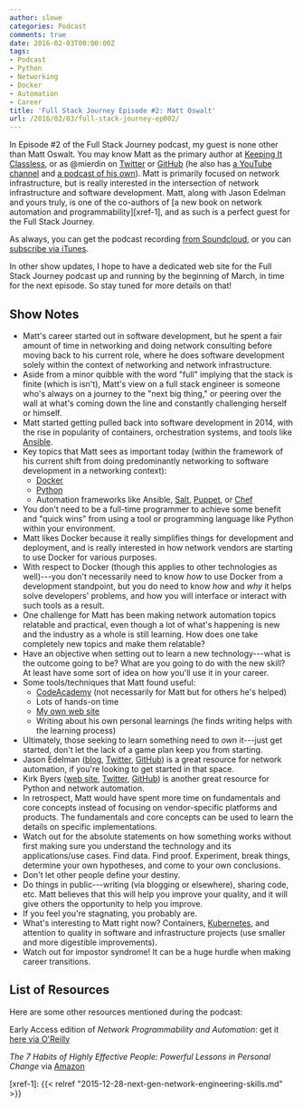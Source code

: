 ```yaml
---
author: slowe
categories: Podcast
comments: true
date: 2016-02-03T00:00:00Z
tags:
- Podcast
- Python
- Networking
- Docker
- Automation
- Career
title: 'Full Stack Journey Episode #2: Matt Oswalt'
url: /2016/02/03/full-stack-journey-ep002/
---
```


In Episode #2 of the Full Stack Journey podcast, my guest is none other than Matt Oswalt. You may know Matt as the primary author at [Keeping It Classless][link-1], or as @mierdin on [Twitter][link-3] or [GitHub][link-4] (he also has [a YouTube channel][link-2] and [a podcast of his own][link-22]). Matt is primarily focused on network infrastructure, but is really interested in the intersection of network infrastructure and software development. Matt, along with Jason Edelman and yours truly, is one of the co-authors of [a new book on network automation and programmability][xref-1], and as such is a perfect guest for the Full Stack Journey.

As always, you can get the podcast recording [from Soundcloud][link-23], or you can [subscribe via iTunes][link-24].

In other show updates, I hope to have a dedicated web site for the Full Stack Journey podcast up and running by the beginning of March, in time for the next episode. So stay tuned for more details on that!

## Show Notes

* Matt's career started out in software development, but he spent a fair amount of time in networking and doing network consulting before moving back to his current role, where he does software development solely within the context of networking and network infrastructure.
* Aside from a minor quibble with the word "full" implying that the stack is finite (which is isn't), Matt's view on a full stack engineer is someone who's always on a journey to the "next big thing," or peering over the wall at what's coming down the line and constantly challenging herself or himself.
* Matt started getting pulled back into software development in 2014, with the rise in popularity of containers, orchestration systems, and tools like [Ansible][link-6].
* Key topics that Matt sees as important today (within the framework of his current shift from doing predominantly networking to software development in a networking context):
    * [Docker][link-7]
    * [Python][link-8]
    * Automation frameworks like Ansible, [Salt][link-9], [Puppet][link-10], or [Chef][link-11]
* You don't need to be a full-time programmer to achieve some benefit and "quick wins" from using a tool or programming language like Python within your environment.
* Matt likes Docker because it really simplifies things for development and deployment, and is really interested in how network vendors are starting to use Docker for various purposes.
* With respect to Docker (though this applies to other technologies as well)---you don't necessarily need to know _how_ to use Docker from a development standpoint, but you do need to know _how_ and _why_ it helps solve developers' problems, and how you will interface or interact with such tools as a result.
* One challenge for Matt has been making network automation topics relatable and practical, even though a lot of what's happening is new and the industry as a whole is still learning. How does one take completely new topics and make them relatable?
* Have an objective when setting out to learn a new technology---what is the outcome going to be? What are you going to do with the new skill? At least have some sort of idea on how you'll use it in your career.
* Some tools/techniques that Matt found useful:
    * [CodeAcademy][link-13] (not necessarily for Matt but for others he's helped)
    * Lots of hands-on time
    * [My own web site][link-12]
    * Writing about his own personal learnings (he finds writing helps with the learning process)
* Ultimately, those seeking to learn something need to _own_ it---just get started, don't let the lack of a game plan keep you from starting.
* Jason Edelman ([blog][link-15], [Twitter][link-16], [GitHub][link-17]) is a great resource for network automation, if you're looking to get started in that space.
* Kirk Byers ([web site][link-18], [Twitter][link-19], [GitHub][link-20]) is another great resource for Python and network automation.
* In retrospect, Matt would have spent more time on fundamentals and core concepts instead of focusing on vendor-specific platforms and products. The fundamentals and core concepts can be used to learn the details on specific implementations.
* Watch out for the absolute statements on how something works without first making sure you understand the technology and its applications/use cases. Find data. Find proof. Experiment, break things, determine your own hypotheses, and come to your own conclusions.
* Don't let other people define your destiny.
* Do things in public---writing (via blogging or elsewhere), sharing code, etc. Matt believes that this will help you improve your quality, and it will give others the opportunity to help you improve.
* If you feel you're stagnating, you probably are.
* What's interesting to Matt right now? Containers, [Kubernetes][link-21], and attention to quality in software and infrastructure projects (use smaller and more digestible improvements).
* Watch out for impostor syndrome! It can be a huge hurdle when making career transitions.

## List of Resources

Here are some other resources mentioned during the podcast:

Early Access edition of _Network Programmability and Automation_: get it [here via O'Reilly][link-5]

_The 7 Habits of Highly Effective People: Powerful Lessons in Personal Change_ via [Amazon][link-14]

[link-1]: https://keepingitclassless.net
[link-2]: https://www.youtube.com/user/keepingitclassless
[link-3]: https://twitter.com/mierdin
[link-4]: https://github.com/mierdin
[link-5]: http://shop.oreilly.com/product/0636920042082.do
[link-6]: http://www.ansible.com/
[link-7]: https://www.docker.com/
[link-8]: https://www.python.org/
[link-9]: http://saltstack.com/
[link-10]: https://puppetlabs.com/
[link-11]: https://www.chef.io/chef/
[link-12]: http://blog.scottlowe.org
[link-13]: https://www.codecademy.com/
[link-14]: http://www.amazon.com/The-Habits-Highly-Effective-People/dp/0743269519
[link-15]: http://jedelman.com
[link-16]: https://twitter.com/jedelman8
[link-17]: https://github.com/jedelman8
[link-18]: https://pynet.twb-tech.com
[link-19]: https://twitter.com/kirkbyers
[link-20]: https://github.com/ktbyers
[link-21]: http://kubernetes.io/
[link-22]: http://classcblock.com/
[link-23]: https://soundcloud.com/fullstackjourney
[link-24]: https://itunes.apple.com/us/podcast/full-stack-journey/id1073172158?mt=2
[xref-1]: {{< relref "2015-12-28-next-gen-network-engineering-skills.md" >}}
